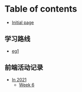 # Table of contents

- [Initial page](README.md)

## 学习路线

- [eg1]()

## 前端活动记录

- [In 2021]()
  - [Week 6]()
